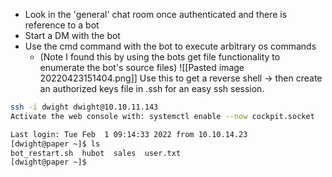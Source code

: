 - Look in the 'general' chat room once authenticated and there is reference to a bot
- Start a DM with the bot
- Use the cmd command with the bot to execute arbitrary os commands
	- (Note I found this by using the bots get file functionality to enumerate the bot's source files)
![[Pasted image 20220423151404.png]]
Use this to get a reverse shell -> then create an authorized keys file in .ssh for an easy ssh session.
```bash
ssh -i dwight dwight@10.10.11.143
Activate the web console with: systemctl enable --now cockpit.socket

Last login: Tue Feb  1 09:14:33 2022 from 10.10.14.23
[dwight@paper ~]$ ls
bot_restart.sh  hubot  sales  user.txt
[dwight@paper ~]$
```
